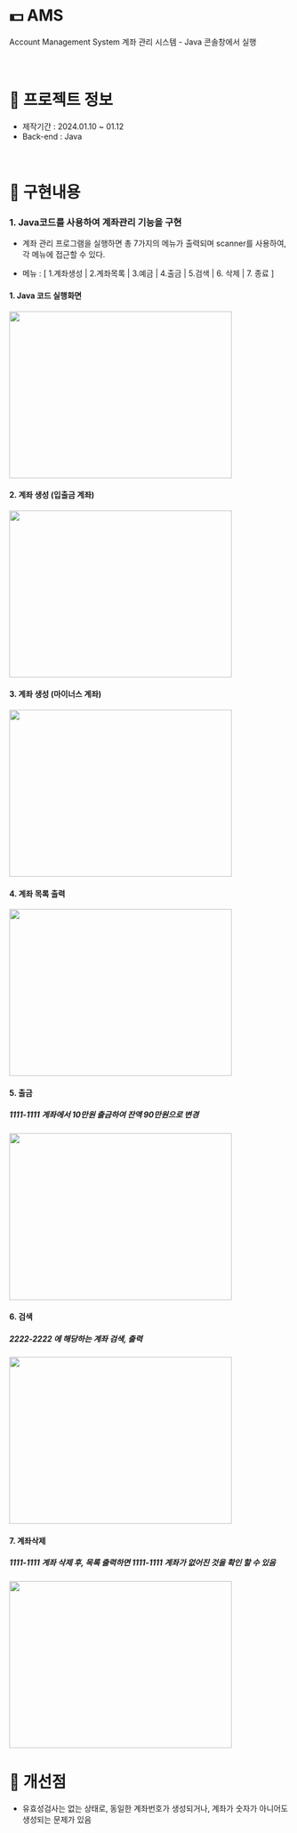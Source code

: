 # 💵 AMS
Account Management System
계좌 관리 시스템 - Java 콘솔창에서 실행
<br />
<br />
<br />
# 📃 프로젝트 정보
* 제작기간 : 2024.01.10 ~ 01.12
* Back-end : Java
<br />

# 🔑 구현내용

### 1. Java코드를 사용하여 계좌관리 기능을 구현 

* 계좌 관리 프로그램을 실행하면 총 7가지의 메뉴가 출력되며 scanner를 사용하여,
각 메뉴에 접근할 수 있다. 

* 메뉴 : [ 1.계좌생성 | 2.계좌목록 | 3.예금 | 4.출금 | 5.검색 | 6. 삭제 | 7. 종료 ]

#### 1. Java 코드 실행화면 
<img src="https://github.com/beetnalhee/AMS/assets/151362604/3114df5b-da66-4bcd-9805-ff5a4179dd12" width="400" height="300"/></br>
#### 2. 계좌 생성 (입출금 계좌) 
<img src="https://github.com/beetnalhee/AMS/assets/151362604/7a0d35c8-5524-46a1-a01f-5a9f9f7d7199" width="400" height="300"/></br>
#### 3. 계좌 생성 (마이너스 계좌) 
<img src="https://github.com/beetnalhee/AMS/assets/151362604/3057e86a-c560-4a8a-a1dc-cf10e7020659" width="400" height="300"/></br>
#### 4. 계좌 목록 출력
<img src="https://github.com/beetnalhee/AMS/assets/151362604/ffe4aa50-2fd8-4ae7-ba9a-c4a73db1819a" width="400" height="300"/></br>
#### 5. 출금 
##### 1111-1111 계좌에서 10만원 출금하여 잔액 90만원으로 변경
<img src="https://github.com/beetnalhee/AMS/assets/151362604/63405347-188f-4269-bb91-e742822fa9cd" width="400" height="300"/></br>
#### 6. 검색 
##### 2222-2222 에 해당하는 계좌 검색, 출력
<img src="https://github.com/beetnalhee/AMS/assets/151362604/2b6f5cdb-2139-4e17-8d6e-c7b81422ee9e" width="400" height="300"/></br>
#### 7. 계좌삭제
##### 1111-1111 계좌 삭제 후, 목록 출력하면 1111-1111 계좌가 없어진 것을 확인 할 수 있음 
<img src="https://github.com/beetnalhee/AMS/assets/151362604/80d5c8dd-5f20-4624-8058-67850e32e298" width="400" height="300"/></br>

# 🔨 개선점
* 유효성검사는 없는 상태로, 동일한 계좌번호가 생성되거나, 계좌가 숫자가 아니어도 생성되는 문제가 있음

